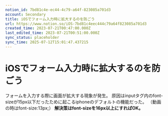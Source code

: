 ```yaml
---
notion_id: 7bd81c4e-ec44-4c79-a64f-823085a701d3
account: Secondary
title: iOSでフォーム入力時に拡大するのを防ごう
url: https://www.notion.so/iOS-7bd81c4eec444c79a64f823085a701d3
created_time: 2023-07-21T00:47:00.000Z
last_edited_time: 2023-07-21T00:51:00.000Z
sync_status: placeholder
sync_time: 2025-07-12T15:01:47.437215
---
```

# iOSでフォーム入力時に拡大するのを防ごう

フォームを入力する際に画面が拡大する現象が発生。
原因はinputタグ内のfont-sizeが15px以下だったために起こるiphoneのデフォルトの機能だった。
（動画の時はfont-size:13px;）
**解決策はfont-sizeを16px以上にすればOK。**